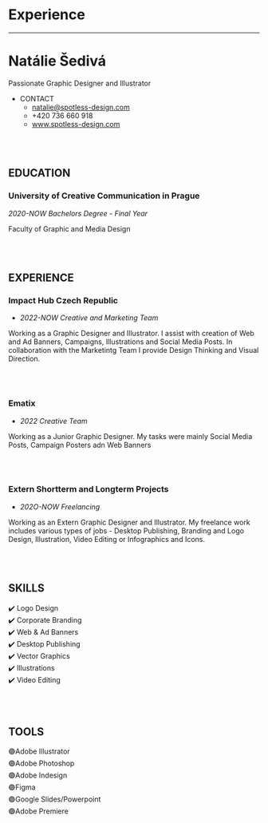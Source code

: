 # Experience

- - -

# Natálie Šedivá
Passionate Graphic Designer and Illustrator

- CONTACT
    - natalie@spotless-design.com
    - +420 736 660 918
    - www.spotless-design.com

<br>
<br>

## EDUCATION

### University of Creative Communication in Prague
_2020-NOW Bachelors Degree - Final Year_

Faculty of Graphic and Media Design

<br>
<br>

## EXPERIENCE

### Impact Hub Czech Republic
- _2022-NOW Creative and Marketing Team_

Working as a Graphic Designer and Illustrator. I assist with creation of Web and Ad Banners, Campaigns, Illustrations and Social Media Posts.
In collaboration with the Marketintg Team I provide Design Thinking and Visual Direction.

<br>
<br>

### Ematix
- _2022 Creative Team_

Working as a Junior Graphic Designer. My tasks were mainly Social Media Posts, Campaign Posters adn Web Banners

<br>
<br>

### Extern Shortterm and Longterm Projects
- _202O-NOW Freelancing_

Working as an Extern Graphic Designer and Illustrator. My freelance work includes various types of jobs - Desktop Publishing, Branding and Logo Design, Illustration, Video Editing or Infographics and Icons.

<br>
<br>

## SKILLS

✔️ Logo Design<br>
✔️ Corporate Branding<br>
✔️ Web & Ad Banners<br>
✔️ Desktop Publishing<br>
✔️ Vector Graphics<br>
✔️ Illustrations<br>
✔️ Video Editing<br>

<br>
<br>

## TOOLS

🟣Adobe Illustrator<br>
🟣Adobe Photoshop<br>
🟣Adobe Indesign<br>
🟣Figma<br>
🟣Google Slides/Powerpoint<br>
🟣Adobe Premiere<br>



